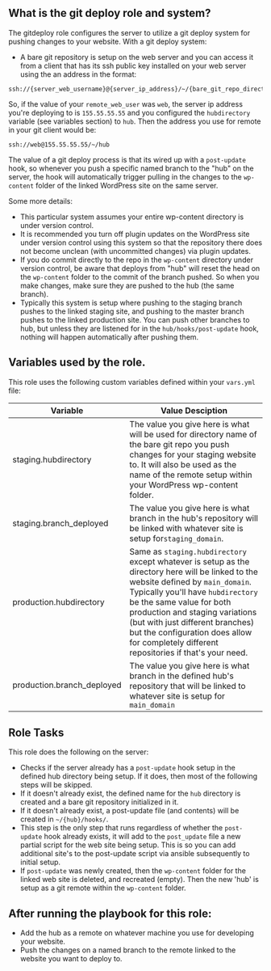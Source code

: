 ## What is the git deploy role and system?

The gitdeploy role configures the server to utilize a git deploy system for pushing changes to your website.  With a git deploy system:

- A bare git repository is setup on the web server and you can access it from a client that has its ssh public key installed on your web server using the an address in the format: 

```
ssh://{server_web_username}@{server_ip_address}/~/{bare_git_repo_directory_name}
```

So, if the value of your `remote_web_user` was `web`, the server ip address you're deploying to is `155.55.55.55` and you configured the `hubdirectory` variable (see variables section) to `hub`.  Then the address you use for remote in your git client would be:

```
ssh://web@155.55.55.55/~/hub

``` 

The value of a git deploy process is that its wired up with a `post-update` hook, so whenever you push a specific named branch to the "hub" on the server, the hook will automatically trigger pulling in the changes to the `wp-content` folder of the linked WordPress site on the same server. 

Some more details:

- This particular system assumes your entire wp-content directory is under version control.
- It is recommended you turn off plugin updates on the WordPress site under version control using this system so that the repository there does not become unclean (with uncommitted changes) via plugin updates.  
- If you do commit directly to the repo in the `wp-content` directory under version control, be aware that deploys from "hub" will reset the head on the `wp-content` folder to the commit of the branch pushed.  So when you make changes, make sure they are pushed to the hub (the same branch).
- Typically this system is setup where pushing to the staging branch pushes to the linked staging site, and pushing to the master branch pushes to the linked production site.  You can push other branches to hub, but unless they are listened for in the `hub/hooks/post-update` hook, nothing will happen automatically after pushing them.


## Variables used by the role.

This role uses the following custom variables defined within your `vars.yml` file:

| Variable | Value Desciption |
| --------- | -------------- |
| staging.hubdirectory | The value you give here is what will be used for directory name of the bare git repo you push changes for your staging website to.  It will also be used as the name of the remote setup within your WordPress wp-content folder. |
| staging.branch_deployed | The value you give here is what branch in the hub's repository will be linked with whatever site is setup for`staging_domain`.
| production.hubdirectory | Same as `staging.hubdirectory` except whatever is setup as the directory here will be linked to the website defined by `main_domain`.  Typically you'll have `hubdirectory` be the same value for both production and staging variations (but with just different branches) but the configuration does allow for completely different repositories if that's your need. |
| production.branch_deployed | The value you give here is what branch in the defined hub's repository that will be linked to whatever site is setup for `main_domain`  


## Role Tasks

This role does the following on the server:

- Checks if the server already has a `post-update` hook setup in the defined hub directory being setup.  If it does, then most of the following steps will be skipped.
- If it doesn't already exist, the defined name for the `hub` directory is created and a bare git repository initialized in it.
- If it doesn't already exist, a post-update file (and contents) will be created in `~/{hub}/hooks/`. 
- This step is the only step that runs regardless of whether the `post-update` hook already exists, it will add to the `post_update` file a new partial script for the web site being setup.  This is so you can add additional site's to the post-update script via ansible subsequently to initial setup.
- If `post-update` was newly created, then the `wp-content` folder for the linked web site is deleted, and recreated (empty).  Then the new 'hub' is setup as a git remote within the `wp-content` folder.

## After running the playbook for this role:

- Add the hub as a remote on whatever machine you use for developing your website.
- Push the changes on a named branch to the remote linked to the website you want to deploy to.